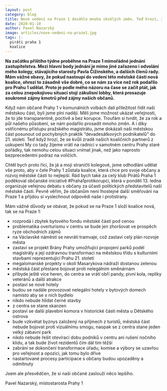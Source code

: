 ```yaml
---
layout: post
category: blog
title: Nové vedení na Praze 1 dosáhlo mnoha skvělých změn. Teď hrozí, že se věci vrátí ke starým pořádkům
date: 2020-01-10
author: Pavel Nazarský
image: articles/nove-vedeni-na-praze1.jpg
tags: |-
  piráti praha 1
  koalice
---
```


**Na začátku příštího týdne proběhne na Praze 1 mimořádné jednání zastupitelstva. Mezi hlavní body jednání je mimo jiné zařazeno i odvolání mého kolegy, stávajícího starosty Pavla Čižinského, a dalších členů rady. Mám vážné obavy, že pokud nastoupí do vedení této městské části nová koalice, ohrozí to zásadně vše dobré, co se nám za více než rok podařilo pro Prahu 1 udělat. Proto je podle mého názoru na čase se začít ptát, jak za celou znepokojivou situací stojí zákulisní lobby, která prosazuje soukromé zájmy kmotrů před zájmy našich občanů.**

Když nám občané Prahy 1 v komunálních volbách dali příležitost řídit naši městskou část, byli jsme plni nadějí. Měli jsme možnost ukázat veřejnosti, že to jde transparentně, poctivě a bez korupce. Troufám si tvrdit, že za rok a půl našeho působení, se nám podařilo prosadit mnoho změn. A i díky vstřícnému přístupu pražského magistrátu, jsme dokázali naši městskou část posunout od pochybných praktik “devadesátkových podnikatelů” do 21. století. Teď když hrozí, že se kvůli zradě našich koaličních partnerů z uskupení My co tady žijeme vrátí na radnici v samotném centru Prahy staré pořádky, tak nemohu celou situaci vnímat jinak, než jako naprosto bezprecedentní podraz na voličích. 

Chtěl bych proto říci, že já a moji straničtí kolegové, jsme odhodláni udělat vše proto, aby v čele Prahy 1 zůstala koalice, která chce pro svoje občany a rozvoj městské části to nejlepší. Rád bych také za celý klub Pirátů Praha 1 poděkoval občanské iniciativě #Praha1protikorupci, která v pondělí 13. ledna organizuje veřejnou debatu s občany za účasti politických představitelů naší městské části. Pevně věřím, že občanům není lhostejné další směřování na Praze 1 a přijdou si vyslechnout odpovědi naše i protistrany.

Mám vážné důvody se obávat, že pokud se na Praze 1 složí koalice nová, tak se na Praze 1:

* rozprodá i zbytek bytového fondu městské části pod cenou 
* problematika overturismu v centru se bude jen zhoršovat ve prospěch ryze obchodních zájmů
* na Václavské náměstí se nevrátí tramvaje, což zastaví celý plán rozvoje města
* zastaví se projekt Brány Prahy umožňující propojení parků podél magistrály a její ozdravnou transformaci na městskou třídu s kulturními stavbami reprezentující Prahu 21. století
* megalomanské projekty v okolí Masarykova nádraží dostanou zelenou
* městská část přestane bojovat proti nelegálním směnárnám
* přibyde ještě více heren, do centra se vrátí obří pandy, pivní kola, repliky veteránů a další atrakce
* postaví se nové hotely
* budou se nadále provozovat nelegální hotely v bytových domech namísto aby se v nich bydlelo
* nikdo nebude hlídat černé stavby
* z centra se stane skanzen
* postaví se další plavební komora v historické části města u Dětského ostrova 
* bude vzkvétat byznys založený na příjmech z turistů, městská část nebude bojovat proti vizuálnímu smogu, naopak se z centra stane jeden velký zábavní park
* nikdo nebude řešit otevírací dobu podniků v centru ani rušení nočního klidu, a tak bude život rezidentů čím dál tím těžší 
* zabrání se dokončení transformace úřadu, komise a výbory se uzavřou pro veřejnost a opozici, jak tomu bylo dříve
* nastartované procesy participace s občany budou upozaděny a odmítnuty

Jsem ale přesvědčen, že si naši občané zaslouží něco lepšího. 

Pavel Nazarský, místostarosta Prahy 1
